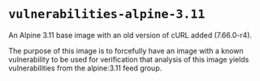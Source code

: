 # `vulnerabilities-alpine-3.11`
An Alpine 3.11 base image with an old version of cURL added (7.66.0-r4).

The purpose of this image is to forcefully have an image with a known vulnerability to be used for verification that analysis of this image yields vulnerabilities from the alpine:3.11 feed group.
